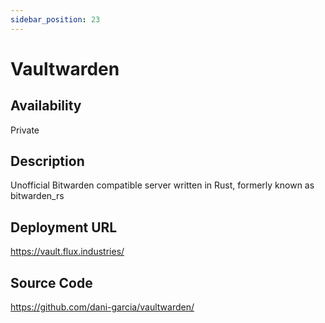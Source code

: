 ```yaml
---
sidebar_position: 23
---
```


# Vaultwarden

## Availability
Private

## Description
Unofficial Bitwarden compatible server written in Rust, formerly known as bitwarden_rs

## Deployment URL
https://vault.flux.industries/

## Source Code
https://github.com/dani-garcia/vaultwarden/